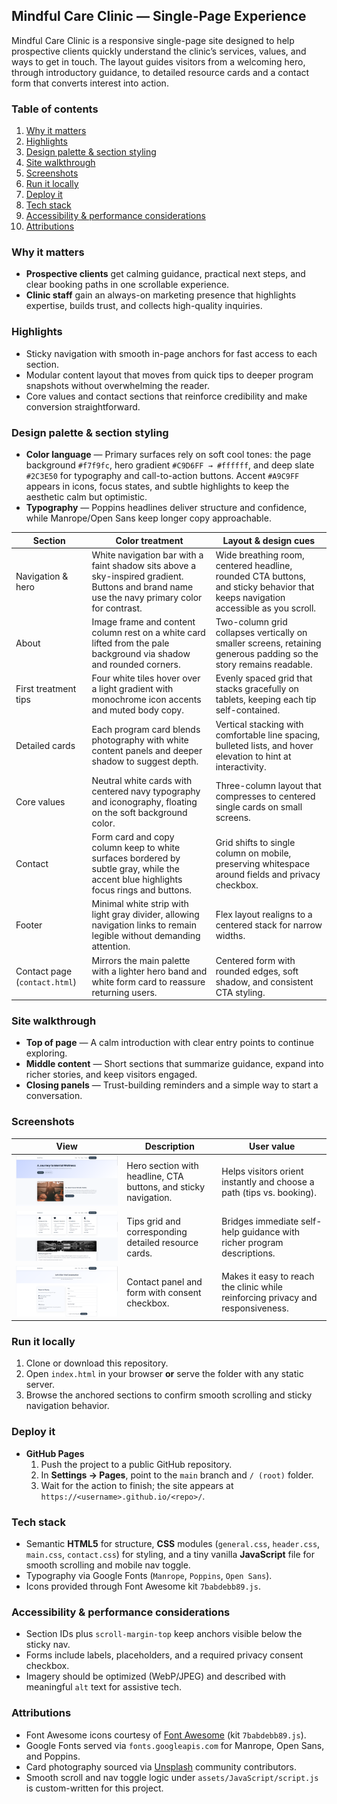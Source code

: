 ## Mindful Care Clinic — Single-Page Experience

Mindful Care Clinic is a responsive single-page site designed to help prospective clients quickly understand the clinic’s services, values, and ways to get in touch. The layout guides visitors from a welcoming hero, through introductory guidance, to detailed resource cards and a contact form that converts interest into action.

### Table of contents
1. [Why it matters](#why-it-matters)
2. [Highlights](#highlights)
3. [Design palette & section styling](#design-palette--section-styling)
4. [Site walkthrough](#site-walkthrough)
5. [Screenshots](#screenshots)
6. [Run it locally](#run-it-locally)
7. [Deploy it](#deploy-it)
8. [Tech stack](#tech-stack)
9. [Accessibility & performance considerations](#accessibility--performance-considerations)
10. [Attributions](#attributions)

### Why it matters
- **Prospective clients** get calming guidance, practical next steps, and clear booking paths in one scrollable experience.
- **Clinic staff** gain an always-on marketing presence that highlights expertise, builds trust, and collects high-quality inquiries.

### Highlights
- Sticky navigation with smooth in-page anchors for fast access to each section.
- Modular content layout that moves from quick tips to deeper program snapshots without overwhelming the reader.
- Core values and contact sections that reinforce credibility and make conversion straightforward.

### Design palette & section styling
- **Color language** — Primary surfaces rely on soft cool tones: the page background `#f7f9fc`, hero gradient `#C9D6FF → #ffffff`, and deep slate `#2C3E50` for typography and call-to-action buttons. Accent `#A9C9FF` appears in icons, focus states, and subtle highlights to keep the aesthetic calm but optimistic.
- **Typography** — Poppins headlines deliver structure and confidence, while Manrope/Open Sans keep longer copy approachable.

| Section | Color treatment | Layout & design cues |
| --- | --- | --- |
| Navigation & hero | White navigation bar with a faint shadow sits above a sky-inspired gradient. Buttons and brand name use the navy primary color for contrast. | Wide breathing room, centered headline, rounded CTA buttons, and sticky behavior that keeps navigation accessible as you scroll. |
| About | Image frame and content column rest on a white card lifted from the pale background via shadow and rounded corners. | Two-column grid collapses vertically on smaller screens, retaining generous padding so the story remains readable. |
| First treatment tips | Four white tiles hover over a light gradient with monochrome icon accents and muted body copy. | Evenly spaced grid that stacks gracefully on tablets, keeping each tip self-contained. |
| Detailed cards | Each program card blends photography with white content panels and deeper shadow to suggest depth. | Vertical stacking with comfortable line spacing, bulleted lists, and hover elevation to hint at interactivity. |
| Core values | Neutral white cards with centered navy typography and iconography, floating on the soft background color. | Three-column layout that compresses to centered single cards on small screens. |
| Contact | Form card and copy column keep to white surfaces bordered by subtle gray, while the accent blue highlights focus rings and buttons. | Grid shifts to single column on mobile, preserving whitespace around fields and privacy checkbox. |
| Footer | Minimal white strip with light gray divider, allowing navigation links to remain legible without demanding attention. | Flex layout realigns to a centered stack for narrow widths. |
| Contact page (`contact.html`) | Mirrors the main palette with a lighter hero band and white form card to reassure returning users. | Centered form with rounded edges, soft shadow, and consistent CTA styling. |

### Site walkthrough
- **Top of page** — A calm introduction with clear entry points to continue exploring.
- **Middle content** — Short sections that summarize guidance, expand into richer stories, and keep visitors engaged.
- **Closing panels** — Trust-building reminders and a simple way to start a conversation.

### Screenshots

| View | Description | User value |
| --- | --- | --- |
| ![Hero and navigation](assets/screenshots/home-hero.png) | Hero section with headline, CTA buttons, and sticky navigation. | Helps visitors orient instantly and choose a path (tips vs. booking). |
| ![Tips and detailed cards](assets/screenshots/tips-and-cards.png) | Tips grid and corresponding detailed resource cards. | Bridges immediate self-help guidance with richer program descriptions. |
| ![Contact section](assets/screenshots/contact-form.png) | Contact panel and form with consent checkbox. | Makes it easy to reach the clinic while reinforcing privacy and responsiveness. |

### Run it locally
1. Clone or download this repository.
2. Open `index.html` in your browser **or** serve the folder with any static server.
3. Browse the anchored sections to confirm smooth scrolling and sticky navigation behavior.

### Deploy it
- **GitHub Pages**
	1. Push the project to a public GitHub repository.
	2. In **Settings → Pages**, point to the `main` branch and `/ (root)` folder.
	3. Wait for the action to finish; the site appears at `https://<username>.github.io/<repo>/`.

### Tech stack
- Semantic **HTML5** for structure, **CSS** modules (`general.css`, `header.css`, `main.css`, `contact.css`) for styling, and a tiny vanilla **JavaScript** file for smooth scrolling and mobile nav toggle.
- Typography via Google Fonts (`Manrope`, `Poppins`, `Open Sans`).
- Icons provided through Font Awesome kit `7babdebb89.js`.

### Accessibility & performance considerations
- Section IDs plus `scroll-margin-top` keep anchors visible below the sticky nav.
- Forms include labels, placeholders, and a required privacy consent checkbox.
- Imagery should be optimized (WebP/JPEG) and described with meaningful `alt` text for assistive tech.

### Attributions
- Font Awesome icons courtesy of [Font Awesome](https://fontawesome.com/) (kit `7babdebb89.js`).
- Google Fonts served via `fonts.googleapis.com` for Manrope, Open Sans, and Poppins.
- Card photography sourced via [Unsplash](https://unsplash.com/) community contributors.
- Smooth scroll and nav toggle logic under `assets/JavaScript/script.js` is custom-written for this project.

